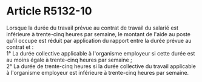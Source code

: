 # Article R5132-10

  
Lorsque la durée du travail prévue au contrat de travail du salarié est inférieure à trente-cinq heures par semaine, le montant de l'aide au poste qu'il occupe est réduit par application du rapport entre la durée prévue au contrat et :   
1° La durée collective applicable à l'organisme employeur si cette durée est au moins égale à trente-cinq heures par semaine ;   
2° La durée de trente-cinq heures si la durée collective du travail applicable à l'organisme employeur est inférieure à trente-cinq heures par semaine.